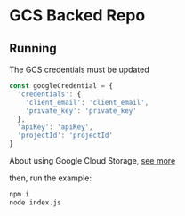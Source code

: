 # GCS Backed Repo

## Running

The GCS credentials must be updated

```js
const googleCredential = {
  'credentials': {
    'client_email': 'client_email',
    'private_key': 'private_key'
  },
  'apiKey': 'apiKey',
  'projectId': 'projectId'
}
```

About using Google Cloud Storage, [see more](https://cloud.google.com/appengine/docs/standard/nodejs/using-cloud-storage)

then, run the example:

```bash
npm i
node index.js
```